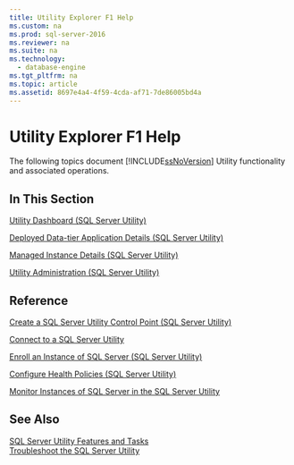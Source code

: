 ```yaml
---
title: Utility Explorer F1 Help
ms.custom: na
ms.prod: sql-server-2016
ms.reviewer: na
ms.suite: na
ms.technology: 
  - database-engine
ms.tgt_pltfrm: na
ms.topic: article
ms.assetid: 8697e4a4-4f59-4cda-af71-7de86005bd4a
---
```

# Utility Explorer F1 Help
  The following topics document [!INCLUDE[ssNoVersion](../../Token\Other/ssNoVersion_md.md)] Utility functionality and associated operations.  
  
## In This Section  
 [Utility Dashboard &#40;SQL Server Utility&#41;](../Topic/Utility%20Dashboard%20\(SQL%20Server%20Utility\).md)  
  
 [Deployed Data-tier Application Details &#40;SQL Server Utility&#41;](../Topic/Deployed%20Data-tier%20Application%20Details%20\(SQL%20Server%20Utility\).md)  
  
 [Managed Instance Details &#40;SQL Server Utility&#41;](../Topic/Managed%20Instance%20Details%20\(SQL%20Server%20Utility\).md)  
  
 [Utility Administration &#40;SQL Server Utility&#41;](../Topic/Utility%20Administration%20\(SQL%20Server%20Utility\).md)  
  
## Reference  
 [Create a SQL Server Utility Control Point &#40;SQL Server Utility&#41;](../Topic/Create%20a%20SQL%20Server%20Utility%20Control%20Point%20\(SQL%20Server%20Utility\).md)  
  
 [Connect to a SQL Server Utility](../../Topics\TopicNameContainA/Connect-to-a-SQL-Server-Utility.md)  
  
 [Enroll an Instance of SQL Server &#40;SQL Server Utility&#41;](../Topic/Enroll%20an%20Instance%20of%20SQL%20Server%20\(SQL%20Server%20Utility\).md)  
  
 [Configure Health Policies &#40;SQL Server Utility&#41;](../Topic/Configure%20Health%20Policies%20\(SQL%20Server%20Utility\).md)  
  
 [Monitor Instances of SQL Server in the SQL Server Utility](../../Topics\TopicNameNotContainA/Monitor-Instances-of-SQL-Server-in-the-SQL-Server-Utility.md)  
  
## See Also  
 [SQL Server Utility Features and Tasks](../../Topics\TopicNameNotContainA/SQL-Server-Utility-Features-and-Tasks.md)   
 [Troubleshoot the SQL Server Utility](../../Topics\TopicNameNotContainA/Troubleshoot-the-SQL-Server-Utility.md)  
  
  